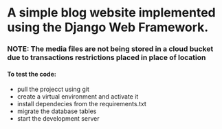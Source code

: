 # A simple blog website implemented using the Django Web Framework.
### NOTE: The media files are not being stored in a cloud bucket due to transactions restrictions placed in place of location
#### To test the code:
- pull the projecct using git
- create a virtual environment and activate it
- install dependecies from the requirements.txt
- migrate the database tables
- start the development server
